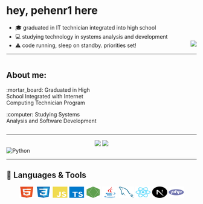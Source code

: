 # hey, pehenr1 here
- :mortar_board: graduated in IT technician integrated into high school       
- :computer: studying technology in systems analysis and development
- :warning: code running, sleep on standby. priorities set!
---
                                                                                                                         
<div style="display: grid; grid-template-columns: 1fr 1fr; gap: 20px;">

  <div align="left">
    <h2>About me:</h2>
    <p>:mortar_board: Graduated in High School Integrated with Internet Computing Technician Program  </p>
    <p>:computer: Studying Systems Analysis and Software Development</p>
  </div>

  <div align="right" style="margin-top:-50px">
    <img width="28%" src="https://github-readme-stats.vercel.app/api/top-langs/?username=pehenr1&layout=compact&langs_count=16&theme=radical"/>
  </div>

</div>

---

<div align='center'>
  <img width="35%"  src="https://github-readme-stats.vercel.app/api?username=pehenr1&show_icons=true&theme=radical&include_all_commits=true&count_private=true">
  <img width="35%" src="https://github-readme-stats.vercel.app/api/top-langs/?username=pehenr1&layout=compact&langs_count=16&theme=radical"/>
</div>

<img alt="Python" src="https://img.shields.io/badge/Python-14354C?style=for-the-badge&logo=python&logoColor=white">  

---

## 👾 Languages & Tools
<div align='center'>
  <img align="center" alt="HTML5" height="30" width="40" src="https://raw.githubusercontent.com/devicons/devicon/master/icons/html5/html5-original.svg">
  <img align="center" alt="CSS3" height="30" width="40" src="https://raw.githubusercontent.com/devicons/devicon/master/icons/css3/css3-original.svg">
  <img align="center" alt="JavaScript" height="30" width="40" src="https://raw.githubusercontent.com/devicons/devicon/master/icons/javascript/javascript-plain.svg">
  <img align="center" alt="TypeScript" height="30" width="40" src="https://raw.githubusercontent.com/devicons/devicon/master/icons/typescript/typescript-plain.svg">
  <img align="center" alt="NodeJS" height="30" width="40" src="https://raw.githubusercontent.com/devicons/devicon/master/icons/nodejs/nodejs-plain.svg">
  <img align="center" alt="Java" height="30" width="40" src="https://raw.githubusercontent.com/devicons/devicon/master/icons/java/java-original.svg">
  <img align="center" alt="MySQL" height="30" width="40" src="https://raw.githubusercontent.com/devicons/devicon/master/icons/mysql/mysql-plain.svg">
  <img align="center" alt="ReactJS" height="30" width="40" src="https://raw.githubusercontent.com/devicons/devicon/master/icons/react/react-original.svg">
  <img align="center" alt="NextJS" height="30" width="40" src="https://raw.githubusercontent.com/devicons/devicon/master/icons/nextjs/nextjs-original.svg">
  <img align="center" alt="PHP" height="30" width="40" src="https://raw.githubusercontent.com/devicons/devicon/master/icons/php/php-plain.svg">
</div>
